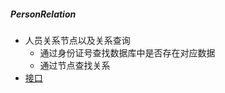 ##### PersonRelation
- 人员关系节点以及关系查询
    - 通过身份证号查找数据库中是否存在对应数据
    - 通过节点查找关系
- [接口](https://personrelation.docs.apiary.io/#reference/0)